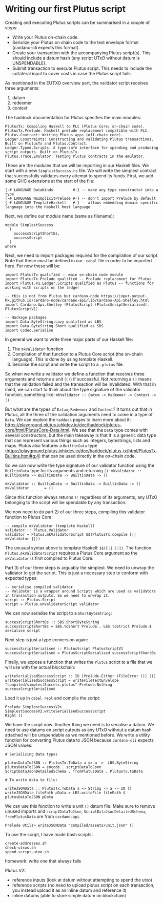 # Writing our first Plutus script

Creating and executing Plutus scripts can be summarised in a couple of steps:

 - Write your Plutus on-chain code.
 - Serialize your Plutus on chain code to the text envelope format (cardano-cli expects this format).
 - Create your transaction with the accompanying Plutus script(s). This should include a datum hash (any script UTxO without datum is UNSPENDABLE).
 - Submit transaction to execute Plutus script. This needs to include the collateral input to cover costs in case the Plutus script fails.


As mentioned in the EUTXO overview part, the validator script receives three arguments:
 1) datum
 2) redeemer
 3) context


The haddock documentation for Plutus specifies the main modules:
```
PlutusTx: Compiling Haskell to PLC (Plutus Core; on-chain code).
PlutusTx.Prelude: Haskell prelude replacement compatible with PLC.
Plutus.Contract: Writing Plutus apps (off-chain code).
Ledger.Constraints: Constructing and validating Plutus transactions. Built on PlutusTx and Plutus.Contract.
Ledger.Typed.Scripts: A type-safe interface for spending and producing script outputs. Built on PlutusTx.
Plutus.Trace.Emulator: Testing Plutus contracts in the emulator.
```
These are the modules that we will be importing in our Haskell files. We start with a new `SimplestSuccess.hs` file. We will write the simplest contract that successfully validates every attempt to spend its funds. First, we add some GHC extensions at the start of the file:
```
{-# LANGUAGE DataKinds         #-} -- make any type constructor into a type
{-# LANGUAGE NoImplicitPrelude #-} -- don't import Prelude by default
{-# LANGUAGE TemplateHaskell   #-} -- allows embedding domain specific language into the Haskell host language
```
Next, we define our module name (same as filename):
```
module SimplestSuccess
  (
    successScriptShortBs,
    successScript
  ) 
where
```

Next, we need to import packages required for the compilation of our script. Note that these must be defined in our `.cabal` file in order to be imported here. For now these will be:

```
import PlutusTx qualified -- main on-chain code module
import PlutusTx.Prelude qualified -- Prelude replacement for Plutus
import Plutus.V1.Ledger.Scripts qualified as Plutus -- functions for working with scripts on the ledger

-- this is not from Plutus but cardano-node https://input-output-hk.github.io/cardano-node/cardano-api/lib/Cardano-Api-Shelley.html
import Cardano.Api.Shelley (PlutusScript (PlutusScriptSerialised), PlutusScriptV1)

-- Hackage packages
import Data.ByteString.Lazy qualified as LBS
import Data.ByteString.Short qualified as SBS
import Codec.Serialise
```

In general we want to write three major parts of our Haskell file:
1) The `mkValidator` function
2) Compilation of that function to a Plutus Core script (the on-chain language). This is done by using template Haskell.
3) Serialise the script and write the script to a `.plutus` file.
   
So when we write a validator we define a function that receives three arguments and returns a unit (`()`) if successful. Not returning a `()` means that the validation failed and the transaction will be invalidated. With that in mind, we can start to think about the type signature of the validator function, something like:
`mkValidator :: Datum -> Redeemer -> Context -> ()`.

But what are the types of `Datum`, `Redeemer` and `Context`? It turns out that in Plutus, all the three of the validation arguments need to come in a type of `Data`. We can explore the `haddock` pages to learn more about it: https://playground.plutus.iohkdev.io/doc/haddock/plutus-core/html/PlutusCore-Data.html. We see that the `Data` type comes with several constructors, but the main takeaway is that it is a generic data type that can represent various things such as integers, bytestrings, lists and maps. Plutus also features a `BuiltinData` type (https://playground.plutus.iohkdev.io/doc/haddock/plutus-tx/html/PlutusTx-Builtins.html#g:4) that can be used directly in the on-chain code.

So we can now write the type signature of our validator function using the `BuiltinData` type for its arguments and returning `()`:
`mkValidator :: BuiltinData -> BuiltinData -> BuiltinData -> ()`

```
mkValidator :: BuiltinData -> BuiltinData -> BuiltinData -> ()
mkValidator _ _ _ = ()
```
Since this function always returns `()` regardless of its arguments, any UTxO belonging to the script will be spendable by any transaction.

We now need to do part 2) of our three steps, compiling this validator function to Plutus Core:

```
-- compile mkValidator (template Haskell)
validator :: Plutus.Validator
validator = Plutus.mkValidatorScript $$(PlutusTx.compile [|| mkValidator ||])
```

The unusual syntax above is template Haskell: `$$([|| ||])`. The function `Plutus.mkValidatorScript` requires a Plutus Core argument so the `mkValidator` is first compiled to Plutus Core.

Part 3) of our three steps is arguably the simplest. We need to unwrap the validator to get the script. This is just a necessary step to conform with expected types:

```
-- serialise compiled validator
-- Validator is a wrapper around Scripts which are used as validators in transaction outputs. So we need to unwrap it.
script :: Plutus.Script
script = Plutus.unValidatorScript validator
```

We can now serialise the script to a `ShortByteString`:
```
successScriptShortBs :: SBS.ShortByteString
successScriptShortBs = SBS.toShort Prelude.. LBS.toStrict Prelude.$ serialise script
```

Next step is just a type conversion again:

```
successScriptSerialised :: PlutusScript PlutusScriptV1
successScriptSerialised = PlutusScriptSerialised successScriptShortBs
```

Finally, we expose a function that writes the `Plutus` script to a file that we will use with the actual blockchain:

```
writeSerialisedSuccessScript :: IO (Prelude.Either (FileError ()) ())
writeSerialisedSuccessScript = writeFileTextEnvelope "compiled/simplestSuccess.plutus" Prelude.Nothing successScriptSerialised
```

Load it up in `cabal repl` and compile the script:
```
Prelude SimplestSuccessV2> SimplestSuccessV2.writeSerialisedSuccessScript 
Right ()
```

We have the script now. Another thing we need is to serialise a datum. We need to use datums on script outputs as any UTxO without a datum hash attached will be unspendable as we mentioned before. We write a utility function for converting Plutus data to JSON because `cardano-cli` expects JSON values:
```
# Serialising Data types

plutusDataToJSON :: PlutusTx.ToData a => a ->  LBS.ByteString
plutusDataToJSON = encode . scriptDataToJson ScriptDataJsonDetailedSchema . fromPlutusData . PlutusTx.toData

# To write data to file:

writeJSONData :: PlutusTx.ToData a => String -> a -> IO ()
writeJSONData filePath pData = LBS.writeFile filePath $ plutusDataToJSON pData
```

We can use this function to write a unit `()` datum file. Make sure to remove unused imports and `scriptDataToJson`, `ScriptDataJsonDetailedSchema`, `fromPlutusData` are from `cardano-api`.

```
Prelude Utils> writeJSONData "compiled/assets/unit.json" ()
```

To use the script, I have made bash scripts:
```
create-addresses.sh
check-utxos.sh
spend-script-utxo.sh
```

homework: write one that always fails

Plutus V2:
  - reference inputs (look at datum without attempting to spend the utxo)
  - reference scripts (no need to upload plutus script on each transaction, you instead upload it as an inline datum and reference it)
  - inline datums (able to store simple datum on blockchain)



